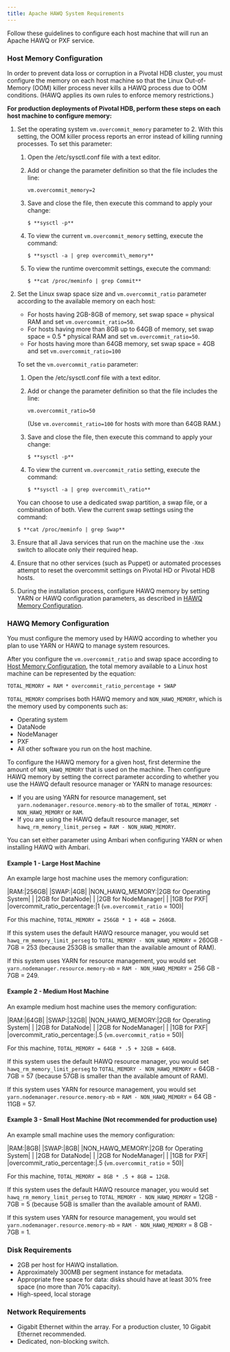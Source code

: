 ```yaml
---
title: Apache HAWQ System Requirements
---
```


Follow these guidelines to configure each host machine that will run an Apache HAWQ or PXF service.

<a name="topic_d3f_vlz_g5"></a>
### Host Memory Configuration

In order to prevent data loss or corruption in a Pivotal HDB cluster, you must configure the memory on each host machine so that the Linux Out-of-Memory \(OOM\) killer process never kills a HAWQ process due to OOM conditions. \(HAWQ applies its own rules to enforce memory restrictions.\)

**For production deployments of Pivotal HDB, perform these steps on each host machine to configure memory:**

1.  Set the operating system `vm.overcommit_memory` parameter to 2. With this setting, the OOM killer process reports an error instead of killing running processes. To set this parameter:
    1.  Open the /etc/sysctl.conf file with a text editor.
    2.  Add or change the parameter definition so that the file includes the line:

        ```
        vm.overcommit_memory=2
        ```

    3.  Save and close the file, then execute this command to apply your change:

        ```
        $ **sysctl -p**
        ```

    4.  To view the current `vm.overcommit_memory` setting, execute the command:

        ```
        $ **sysctl -a | grep overcommit\_memory**
        ```

    5.  To view the runtime overcommit settings, execute the command:

        ```
        $ **cat /proc/meminfo | grep Commit**
        ```

2.  Set the Linux swap space size and `vm.overcommit_ratio` parameter according to the available memory on each host:
    *   For hosts having 2GB-8GB of memory, set swap space = physical RAM and set `vm.overcommit_ratio=50`.
    *   For hosts having more than 8GB up to 64GB of memory, set swap space = 0.5 \* physical RAM and set `vm.overcommit_ratio=50`.
    *   For hosts having more than 64GB memory, set swap space = 4GB and set `vm.overcommit_ratio=100`

    To set the `vm.overcommit_ratio` parameter:

    1.  Open the /etc/sysctl.conf file with a text editor.
    2.  Add or change the parameter definition so that the file includes the line:

        ```
        vm.overcommit_ratio=50
        ```

        \(Use `vm.overcommit_ratio=100` for hosts with more than 64GB RAM.\)

    3.  Save and close the file, then execute this command to apply your change:

        ```
        $ **sysctl -p**
        ```

    4.  To view the current `vm.overcommit_ratio` setting, execute the command:

        ```
        $ **sysctl -a | grep overcommit\_ratio**
        ```

    You can choose to use a dedicated swap partition, a swap file, or a combination of both. View the current swap settings using the command:

    ```
    $ **cat /proc/meminfo | grep Swap**
    ```

3.  Ensure that all Java services that run on the machine use the `-Xmx` switch to allocate only their required heap.
4.  Ensure that no other services \(such as Puppet\) or automated processes attempt to reset the overcommit settings on Pivotal HD or Pivotal HDB hosts.
5.  During the installation process, configure HAWQ memory by setting YARN or HAWQ configuration parameters, as described in [HAWQ Memory Configuration](#topic_uzf_flz_g5).

<a name="topic_uzf_flz_g5"></a>
### HAWQ Memory Configuration

You must configure the memory used by HAWQ according to whether you plan to use YARN or HAWQ to manage system resources.

After you configure the `vm.overcommit_ratio` and swap space according to [Host Memory Configuration](#topic_d3f_vlz_g5), the total memory available to a Linux host machine can be represented by the equation:

```
TOTAL_MEMORY = RAM * overcommit_ratio_percentage + SWAP
```

`TOTAL_MEMORY` comprises both HAWQ memory and `NON_HAWQ_MEMORY`, which is the memory used by components such as:

-   Operating system
-   DataNode
-   NodeManager
-   PXF
-   All other software you run on the host machine.

To configure the HAWQ memory for a given host, first determine the amount of `NON_HAWQ_MEMORY` that is used on the machine. Then configure HAWQ memory by setting the correct parameter according to whether you use the HAWQ default resource manager or YARN to manage resources:

-   If you are using YARN for resource management, set `yarn.nodemanager.resource.memory-mb` to the smaller of `TOTAL_MEMORY - NON_HAWQ_MEMORY` or `RAM`.
-   If you are using the HAWQ default resource manager, set `hawq_rm_memory_limit_perseg = RAM - NON_HAWQ_MEMORY`.

You can set either parameter using Ambari when configuring YARN or when installing HAWQ with Ambari.

#### Example 1 - Large Host Machine

An example large host machine uses the memory configuration:

|RAM:|256GB|
|SWAP:|4GB|
|NON\_HAWQ\_MEMORY:|2GB for Operating System|
| |2GB for DataNode|
| |2GB for NodeManager|
| |1GB for PXF|
|overcommit\_ratio\_percentage:|1 \(`vm.overcommit_ratio` = 100\)|

For this machine, `TOTAL_MEMORY = 256GB * 1 + 4GB = 260GB`.

If this system uses the default HAWQ resource manager, you would set `hawq_rm_memory_limit_perseg` to `TOTAL_MEMORY - NON_HAWQ_MEMORY` = 260GB - 7GB = 253 \(because 253GB is smaller than the available amount of RAM\).

If this system uses YARN for resource management, you would set `yarn.nodemanager.resource.memory-mb` = `RAM - NON_HAWQ_MEMORY` = 256 GB - 7GB = 249.

#### Example 2 - Medium Host Machine

An example medium host machine uses the memory configuration:

|RAM:|64GB|
|SWAP:|32GB|
|NON\_HAWQ\_MEMORY:|2GB for Operating System|
| |2GB for DataNode|
| |2GB for NodeManager|
| |1GB for PXF|
|overcommit\_ratio\_percentage:|.5 \(`vm.overcommit_ratio` = 50\)|

For this machine, `TOTAL_MEMORY = 64GB * .5 + 32GB = 64GB`.

If this system uses the default HAWQ resource manager, you would set `hawq_rm_memory_limit_perseg` to `TOTAL_MEMORY - NON_HAWQ_MEMORY` = 64GB - 7GB = 57 \(because 57GB is smaller than the available amount of RAM\).

If this system uses YARN for resource management, you would set `yarn.nodemanager.resource.memory-mb` = `RAM - NON_HAWQ_MEMORY` = 64 GB - 11GB = 57.

#### Example 3 - Small Host Machine \(Not recommended for production use\)

An example small machine uses the memory configuration:

|RAM:|8GB|
|SWAP:|8GB|
|NON\_HAWQ\_MEMORY:|2GB for Operating System|
| |2GB for DataNode|
| |2GB for NodeManager|
| |1GB for PXF|
|overcommit\_ratio\_percentage:|.5 \(`vm.overcommit_ratio` = 50\)|

For this machine, `TOTAL_MEMORY = 8GB * .5 + 8GB = 12GB`.

If this system uses the default HAWQ resource manager, you would set `hawq_rm_memory_limit_perseg` to `TOTAL_MEMORY - NON_HAWQ_MEMORY` = 12GB - 7GB = 5 \(because 5GB is smaller than the available amount of RAM\).

If this system uses YARN for resource management, you would set `yarn.nodemanager.resource.memory-mb` = `RAM - NON_HAWQ_MEMORY` = 8 GB - 7GB = 1.

<a name="topic_bsm_hhv_2v"></a>
### Disk Requirements

-   2GB per host for HAWQ installation. 
-   Approximately 300MB per segment instance for metadata.
-   Appropriate free space for data: disks should have at least 30% free space \(no more than 70% capacity\).
-   High-speed, local storage

<a name="topic_rdb_jhv_2v"></a>
### Network Requirements

-   Gigabit Ethernet within the array. For a production cluster, 10 Gigabit Ethernet recommended.
-   Dedicated, non-blocking switch.
